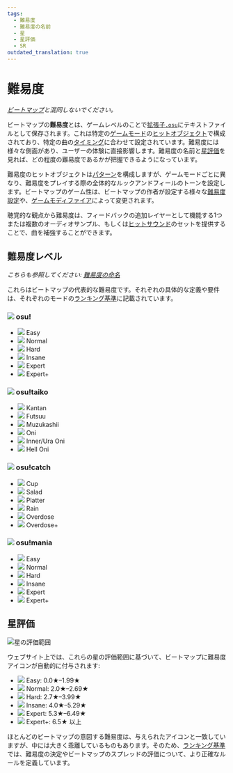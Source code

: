 ```yaml
---
tags:
  - 難易度
  - 難易度の名前
  - 星
  - 星評価
  - SR
outdated_translation: true
---
```


# 難易度

*[ビートマップ](/wiki/Beatmap)と混同しないでください。*

ビートマップの**難易度**とは、ゲームレベルのことで[拡張子`.osu`](/wiki/Client/File_formats/osu_(file_format))にテキストファイルとして保存されます。これは特定の[ゲームモード](/wiki/Game_mode)の[ヒットオブジェクト](/wiki/Gameplay/Hit_object)で構成されており、特定の曲の[タイミング](/wiki/Client/Beatmap_editor/Timing)に合わせて設定されています。難易度には様々な側面があり、ユーザーの体験に直接影響します。難易度の名前と[星評価](/wiki/Beatmap/Star_rating)を見れば、どの程度の難易度であるかが把握できるようになっています。

難易度のヒットオブジェクトは[パターン](/wiki/Beatmap/Pattern)を構成しますが、ゲームモードごとに異なり、難易度をプレイする際の全体的なルックアンドフィールのトーンを設定します。ビートマップのゲーム性は、ビートマップの作者が設定する様々な[難易度設定](/wiki/Client/Beatmap_editor/Song_setup#difficulty)や、[ゲームモディファイア](/wiki/Gameplay/Game_modifier)によって変更されます。

聴覚的な観点から難易度は、フィードバックの追加レイヤーとして機能する1つまたは複数のオーディオサンプル、もしくは[ヒットサウンド](/wiki/Beatmapping/Hitsound)のセットを提供することで、曲を補強することができます。

## 難易度レベル

*こちらも参照してください: [難易度の命名](/wiki/Ranking_criteria/Difficulty_naming)*

これらはビートマップの代表的な難易度です。それぞれの具体的な定義や要件は、それぞれのモードの[ランキング基準](/wiki/Ranking_criteria)に記載されています。

### ![](/wiki/shared/mode/osu.png) osu!

- ![](/wiki/shared/diff/easy-o.png?20211215) Easy
- ![](/wiki/shared/diff/normal-o.png?20211215) Normal
- ![](/wiki/shared/diff/hard-o.png?20211215) Hard
- ![](/wiki/shared/diff/insane-o.png?20211215) Insane
- ![](/wiki/shared/diff/expert-o.png?20211215) Expert
- ![](/wiki/shared/diff/expertplus-o.png?20211215) Expert+

### ![](/wiki/shared/mode/taiko.png) osu!taiko

- ![](/wiki/shared/diff/easy-t.png?20211215) Kantan
- ![](/wiki/shared/diff/normal-t.png?20211215) Futsuu
- ![](/wiki/shared/diff/hard-t.png?20211215) Muzukashii
- ![](/wiki/shared/diff/insane-t.png?20211215) Oni
- ![](/wiki/shared/diff/expert-t.png?20211215) Inner/Ura Oni
- ![](/wiki/shared/diff/expertplus-t.png?20211215) Hell Oni

### ![](/wiki/shared/mode/catch.png) osu!catch

- ![](/wiki/shared/diff/easy-c.png?20211215) Cup
- ![](/wiki/shared/diff/normal-c.png?20211215) Salad
- ![](/wiki/shared/diff/hard-c.png?20211215) Platter
- ![](/wiki/shared/diff/insane-c.png?20211215) Rain
- ![](/wiki/shared/diff/expert-c.png?20211215) Overdose
- ![](/wiki/shared/diff/expertplus-c.png?20211215) Overdose+

### ![](/wiki/shared/mode/mania.png) osu!mania

- ![](/wiki/shared/diff/easy-m.png?20211215) Easy
- ![](/wiki/shared/diff/normal-m.png?20211215) Normal
- ![](/wiki/shared/diff/hard-m.png?20211215) Hard
- ![](/wiki/shared/diff/insane-m.png?20211215) Insane
- ![](/wiki/shared/diff/expert-m.png?20211215) Expert
- ![](/wiki/shared/diff/expertplus-m.png?20211215) Expert+

## 星評価

![星の評価範囲](/wiki/shared/star-rating/spectrum.png)

ウェブサイト上では、これらの星の評価範囲に基づいて、ビートマップに難易度アイコンが自動的に付与されます:

- ![](/wiki/shared/diff/easy-o.png?20211215) Easy: 0.0★–1.99★
- ![](/wiki/shared/diff/normal-o.png?20211215) Normal: 2.0★–2.69★
- ![](/wiki/shared/diff/hard-o.png?20211215) Hard: 2.7★–3.99★
- ![](/wiki/shared/diff/insane-o.png?20211215) Insane: 4.0★–5.29★
- ![](/wiki/shared/diff/expert-o.png?20211215) Expert: 5.3★–6.49★
- ![](/wiki/shared/diff/expertplus-o.png?20211215) Expert+: 6.5★ 以上

ほとんどのビートマップの意図する難易度は、与えられたアイコンと一致していますが、中には大きく乖離しているものもあります。そのため、[ランキング基準](/wiki/Ranking_criteria)では、難易度の決定やビートマップのスプレッドの評価について、より正確なルールを定義しています。
